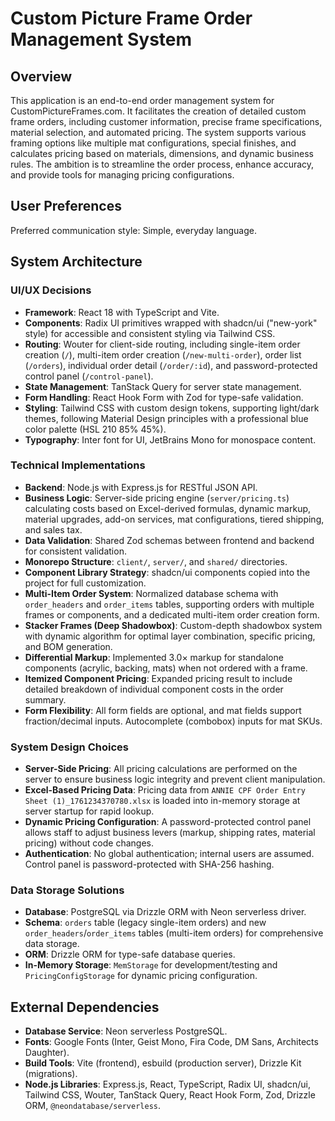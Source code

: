 # Custom Picture Frame Order Management System

## Overview

This application is an end-to-end order management system for CustomPictureFrames.com. It facilitates the creation of detailed custom frame orders, including customer information, precise frame specifications, material selection, and automated pricing. The system supports various framing options like multiple mat configurations, special finishes, and calculates pricing based on materials, dimensions, and dynamic business rules. The ambition is to streamline the order process, enhance accuracy, and provide tools for managing pricing configurations.

## User Preferences

Preferred communication style: Simple, everyday language.

## System Architecture

### UI/UX Decisions
-   **Framework**: React 18 with TypeScript and Vite.
-   **Components**: Radix UI primitives wrapped with shadcn/ui ("new-york" style) for accessible and consistent styling via Tailwind CSS.
-   **Routing**: Wouter for client-side routing, including single-item order creation (`/`), multi-item order creation (`/new-multi-order`), order list (`/orders`), individual order detail (`/order/:id`), and password-protected control panel (`/control-panel`).
-   **State Management**: TanStack Query for server state management.
-   **Form Handling**: React Hook Form with Zod for type-safe validation.
-   **Styling**: Tailwind CSS with custom design tokens, supporting light/dark themes, following Material Design principles with a professional blue color palette (HSL 210 85% 45%).
-   **Typography**: Inter font for UI, JetBrains Mono for monospace content.

### Technical Implementations
-   **Backend**: Node.js with Express.js for RESTful JSON API.
-   **Business Logic**: Server-side pricing engine (`server/pricing.ts`) calculating costs based on Excel-derived formulas, dynamic markup, material upgrades, add-on services, mat configurations, tiered shipping, and sales tax.
-   **Data Validation**: Shared Zod schemas between frontend and backend for consistent validation.
-   **Monorepo Structure**: `client/`, `server/`, and `shared/` directories.
-   **Component Library Strategy**: shadcn/ui components copied into the project for full customization.
-   **Multi-Item Order System**: Normalized database schema with `order_headers` and `order_items` tables, supporting orders with multiple frames or components, and a dedicated multi-item order creation form.
-   **Stacker Frames (Deep Shadowbox)**: Custom-depth shadowbox system with dynamic algorithm for optimal layer combination, specific pricing, and BOM generation.
-   **Differential Markup**: Implemented 3.0× markup for standalone components (acrylic, backing, mats) when not ordered with a frame.
-   **Itemized Component Pricing**: Expanded pricing result to include detailed breakdown of individual component costs in the order summary.
-   **Form Flexibility**: All form fields are optional, and mat fields support fraction/decimal inputs. Autocomplete (combobox) inputs for mat SKUs.

### System Design Choices
-   **Server-Side Pricing**: All pricing calculations are performed on the server to ensure business logic integrity and prevent client manipulation.
-   **Excel-Based Pricing Data**: Pricing data from `ANNIE CPF Order Entry Sheet (1)_1761234370780.xlsx` is loaded into in-memory storage at server startup for rapid lookup.
-   **Dynamic Pricing Configuration**: A password-protected control panel allows staff to adjust business levers (markup, shipping rates, material pricing) without code changes.
-   **Authentication**: No global authentication; internal users are assumed. Control panel is password-protected with SHA-256 hashing.

### Data Storage Solutions
-   **Database**: PostgreSQL via Drizzle ORM with Neon serverless driver.
-   **Schema**: `orders` table (legacy single-item orders) and new `order_headers`/`order_items` tables (multi-item orders) for comprehensive data storage.
-   **ORM**: Drizzle ORM for type-safe database queries.
-   **In-Memory Storage**: `MemStorage` for development/testing and `PricingConfigStorage` for dynamic pricing configuration.

## External Dependencies

-   **Database Service**: Neon serverless PostgreSQL.
-   **Fonts**: Google Fonts (Inter, Geist Mono, Fira Code, DM Sans, Architects Daughter).
-   **Build Tools**: Vite (frontend), esbuild (production server), Drizzle Kit (migrations).
-   **Node.js Libraries**: Express.js, React, TypeScript, Radix UI, shadcn/ui, Tailwind CSS, Wouter, TanStack Query, React Hook Form, Zod, Drizzle ORM, `@neondatabase/serverless`.